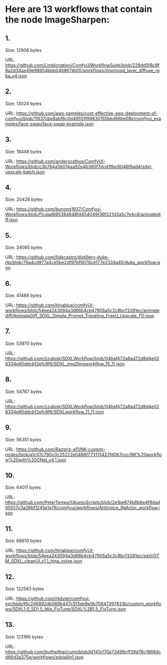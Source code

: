 # Here are 13 workflows that contain the node ImageSharpen:

## 1. 

Size: 12906 bytes

URL: https://github.com/Limbicnation/ComfyUIWorkflowSuite/blob/229dd5f8c8f8a2d34ae49e98954bbb0468674b10/workflows/improved_layer_diffuse_rgba_v4.json

## 2. 

Size: 13024 bytes

URL: https://github.com/aws-samples/cost-effective-aws-deployment-of-comfyui/blob/11637cbe8abf8c0d49551f99830155bed96be08e/comfyui_examples/face-swap/face-swap-example.json

## 3. 

Size: 18448 bytes

URL: https://github.com/andersosthus/ComfyUI-Workflows/blob/c3b784a56014aa92e4b360f7dcd3fbc6046f6ad4/sdxl-upscale-batch.json

## 4. 

Size: 20428 bytes

URL: https://github.com/bunong1937/Comfyui-Workflows/blob/f1cdad985384648fd454049f36f221d3a5c7e4c4/animatediff.json

## 5. 

Size: 24085 bytes

URL: https://github.com/fidecastro/distillery-duke-rtp/blob/79a4cd977a4ce5be2df97bf9076ce177e2334a45/duke_workflow.json

## 6. 

Size: 41488 bytes

URL: https://github.com/hinablue/comfyUI-workflows/blob/54eea243094a3d66b4cb47905a5c2c8bcf3281ec/animatediff/AnimateDiff_SDXL_Simple_Prompt_Traveling_FreeU_Upscale_FD.json

## 7. 

Size: 53970 bytes

URL: https://github.com/zzubnik/SDXLWorkflow/blob/04baf472a8ad72d9d4e028334e60ddcbf2efc9f6/SDXL_img2Imgworkflow_15_11.json

## 8. 

Size: 54767 bytes

URL: https://github.com/zzubnik/SDXLWorkflow/blob/04baf472a8ad72d9d4e028334e60ddcbf2efc9f6/SDXLworkflow_11_11.json

## 9. 

Size: 56351 bytes

URL: https://github.com/Razgriz-a11/NK-custom-nodes/blob/a1c07c790c0c25222e0486f773113427fd067ccc/NK%20workflow%20with%20CNet_v4.1.json

## 10. 

Size: 64011 bytes

URL: https://github.com/PeterTemps/UbuntuScripts/blob/2e1be674b6b6e4f8dad95557c3a38bf1245e1e76/comfyui/workflows/Antinoice_ReActor_workflow.json

## 11. 

Size: 68610 bytes

URL: https://github.com/hinablue/comfyUI-workflows/blob/54eea243094a3d66b4cb47905a5c2c8bcf3281ec/sdxl/GTM_SDXL_cleanUI_v1.1_hina_noise.json

## 12. 

Size: 122583 bytes

URL: https://github.com/ntdviet/comfyui-ext/blob/f6c246892db589b447c5f3eb8e0b70647397833b/custom_workflows/SDXL1.0_SD1.5_Mix_FixTune/SDXL%2B1.5_FixTune.json

## 13. 

Size: 123166 bytes

URL: https://github.com/builtwithai/cuim/blob/bf141cf70e73499cff39d78c1868dcd86d3a375a/workflows/sdxlallin1.json

